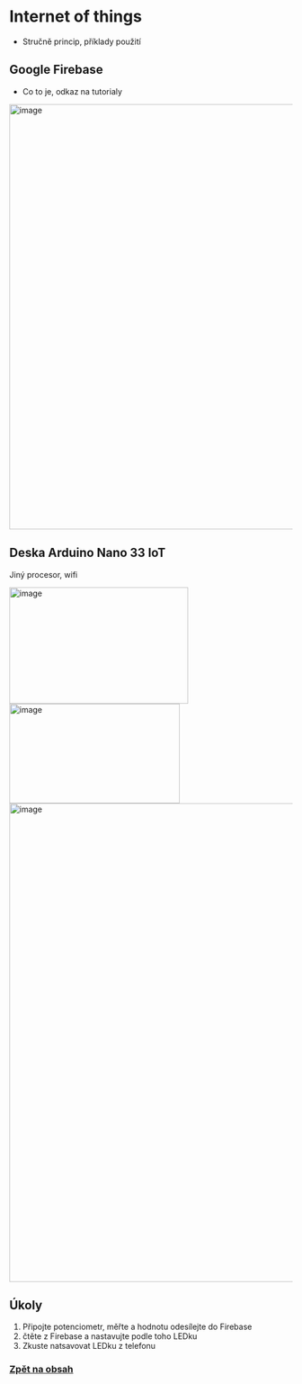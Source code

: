 # Internet of things

- Stručně princip, příklady použití

## Google Firebase
- Co to je, odkaz na tutorialy

<img width="1080" height="756" alt="image" src="https://github.com/user-attachments/assets/744c6894-e7f3-4fa4-b635-8f8818019169" />

## Deska Arduino Nano 33 IoT

Jiný procesor, wifi

<img width="318" height="207" alt="image" src="https://github.com/user-attachments/assets/70114d5e-8089-4350-8b2f-e53840de0520" />

<img width="303" height="177" alt="image" src="https://github.com/user-attachments/assets/752209db-3e17-471b-872d-e170f6e80c9d" />


<img width="862" height="851" alt="image" src="https://github.com/user-attachments/assets/8b6e4e0b-ae7e-48f9-acf5-c86379dd0154" />

## Úkoly
1. Připojte potenciometr, měřte a hodnotu odesílejte do Firebase
2. čtěte z Firebase a nastavujte podle toho LEDku
3. Zkuste natsavovat LEDku z telefonu

### [Zpět na obsah](README.md)
